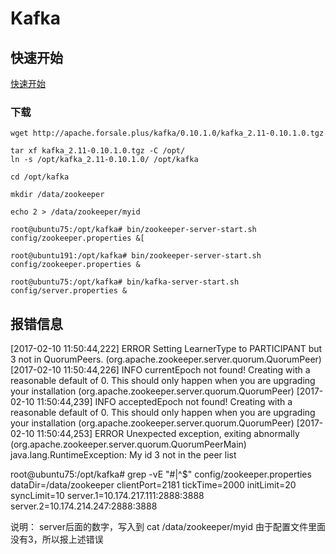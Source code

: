 # Kafka

## 快速开始

[快速开始](http://kafka.apache.org/quickstart)

### 下载

```shell
wget http://apache.forsale.plus/kafka/0.10.1.0/kafka_2.11-0.10.1.0.tgz

tar xf kafka_2.11-0.10.1.0.tgz -C /opt/
ln -s /opt/kafka_2.11-0.10.1.0/ /opt/kafka

cd /opt/kafka

mkdir /data/zookeeper

echo 2 > /data/zookeeper/myid

root@ubuntu75:/opt/kafka# bin/zookeeper-server-start.sh config/zookeeper.properties &[

root@ubuntu191:/opt/kafka# bin/zookeeper-server-start.sh config/zookeeper.properties &

root@ubuntu75:/opt/kafka# bin/kafka-server-start.sh config/server.properties &
```

## 报错信息

[2017-02-10 11:50:44,222] ERROR Setting LearnerType to PARTICIPANT but 3 not in QuorumPeers.  (org.apache.zookeeper.server.quorum.QuorumPeer)
[2017-02-10 11:50:44,226] INFO currentEpoch not found! Creating with a reasonable default of 0. This should only happen when you are upgrading your installation (org.apache.zookeeper.server.quorum.QuorumPeer)
[2017-02-10 11:50:44,239] INFO acceptedEpoch not found! Creating with a reasonable default of 0. This should only happen when you are upgrading your installation (org.apache.zookeeper.server.quorum.QuorumPeer)
[2017-02-10 11:50:44,253] ERROR Unexpected exception, exiting abnormally (org.apache.zookeeper.server.quorum.QuorumPeerMain)
java.lang.RuntimeException: My id 3 not in the peer list

root@ubuntu75:/opt/kafka# grep -vE "#|^$" config/zookeeper.properties
dataDir=/data/zookeeper
clientPort=2181
tickTime=2000
initLimit=20
syncLimit=10
server.1=10.174.217.111:2888:3888
server.2=10.174.214.247:2888:3888

说明：
    server后面的数字，写入到 cat /data/zookeeper/myid
由于配置文件里面没有3，所以报上述错误